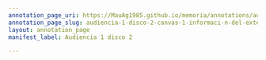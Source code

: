 ```yaml
---
annotation_page_uri: https://MauAg1985.github.io/memoria/annotations/audiencia-1-disco-2-canvas-1-informaci-n-del-exterior.json
annotation_page_slug: audiencia-1-disco-2-canvas-1-informaci-n-del-exterior
layout: annotation_page
manifest_label: Audiencia 1 disco 2

---
```


